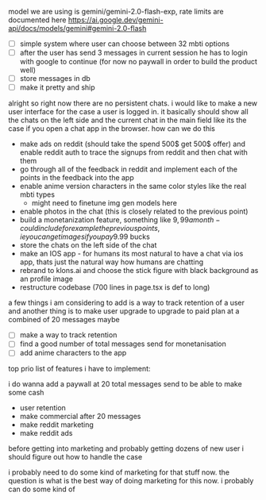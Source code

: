 model we are using is gemini/gemini-2.0-flash-exp, rate limits are documented here https://ai.google.dev/gemini-api/docs/models/gemini#gemini-2.0-flash


- [ ] simple system where user can choose between 32 mbti options
- [ ] after the user has send 3 messages in current session he has to login with google to continue (for now no paywall in order to build the product well)
- [ ] store messages in db 
- [ ] make it pretty and ship

alright so right now there are no persistent chats. i would like to make a new user interface for the case a user is logged in. it basically should show all the chats on the left side and the current chat in the main field like its the case if you open a chat app in the browser. how can we do this

- make ads on reddit (should take the spend 500$ get 500$ offer) and enable reddit auth to trace the signups from reddit and then chat with them
- go through all of the feedback in reddit and implement each of the points in the feedback into the app
- enable anime version characters in the same color styles like the real mbti types
    - might need to finetune img gen models here 
- enable photos in the chat (this is closely related to the previous point)
- build a monetanization feature, something like $9,99 a month - could include for example the previous points, ie you can get images if you pay 9.99$ bucks
- store the chats on the left side of the chat
- make an IOS app - for humans its most natural to have a chat via ios app, thats just the natural way how humans are chatting
- rebrand to klons.ai and choose the stick figure with black background as an profile image
- restructure codebase (700 lines in page.tsx is def to long)

a few things i am considering to add is a way to track retention of a user and another thing is to make user upgrade to upgrade to paid plan at a combined of 20 messages maybe

- [ ] make a way to track retention
- [ ] find a good number of total messages send for monetanisation
- [ ] add anime characters to the app 

top prio list of features i have to implement:

i do wanna add a paywall at 20 total messages send to be able to make some cash

- user retention
- make commercial after 20 messages 
- make reddit marketing
- make reddit ads 

before getting into marketing and probably getting dozens of new user i should figure out how to handle the case

i probably need to do some kind of marketing for that stuff now. the question is what is the best way of doing marketing for this now. i probably can do some kind of 